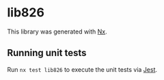 # lib826

This library was generated with [Nx](https://nx.dev).

## Running unit tests

Run `nx test lib826` to execute the unit tests via [Jest](https://jestjs.io).
